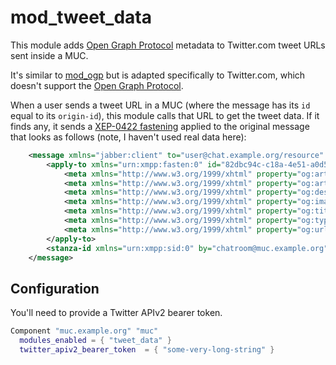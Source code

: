 # mod_tweet_data

This module adds [Open Graph Protocol](https://ogp.me) metadata to Twitter.com tweet URLs sent inside a MUC.

It's similar to [mod_ogp](https://modules.prosody.im/mod_ogp.html) but is adapted specifically to Twitter.com, which doesn't support the [Open Graph Protocol](https://ogp.me).

When a user sends a tweet URL in a MUC (where the message has its `id` equal to its `origin-id`), this module calls that URL to get the tweet data.
If it finds any, it sends a [XEP-0422 fastening](https://xmpp.org/extensions/xep-0422.html) applied to the original message that looks as follows (note, I haven't used real data here):

```xml
    <message xmlns="jabber:client" to="user@chat.example.org/resource" from="chatroom@muc.example.org" type="groupchat">
        <apply-to xmlns="urn:xmpp:fasten:0" id="82dbc94c-c18a-4e51-a0d5-9fd3a7bfd267">
            <meta xmlns="http://www.w3.org/1999/xhtml" property="og:article:author" content="TwitterCritter" />
            <meta xmlns="http://www.w3.org/1999/xhtml" property="og:article:published_time" content="2021-06-22T06:44:20.000Z" />
            <meta xmlns="http://www.w3.org/1999/xhtml" property="og:description" content="I'm in ur twitterz" />
            <meta xmlns="http://www.w3.org/1999/xhtml" property="og:image" content="https://pbs.twimg.com/profile_images/984325764849045505/Ty3F93Ln_normal.jpg" />
            <meta xmlns="http://www.w3.org/1999/xhtml" property="og:title" content="TwitterCritter" />
            <meta xmlns="http://www.w3.org/1999/xhtml" property="og:type" content="tweet" />
            <meta xmlns="http://www.w3.org/1999/xhtml" property="og:url" content="https://twitter.com/TwitterCritter/status/1407227938391707648" />
        </apply-to>
        <stanza-id xmlns="urn:xmpp:sid:0" by="chatroom@muc.example.org" id="90e8818d-390a-4c69-a2d8-0fd463fb3366"/>
    </message>
```

Configuration
-------------

You'll need to provide a Twitter APIv2 bearer token.

```lua
Component "muc.example.org" "muc"
  modules_enabled = { "tweet_data" }
  twitter_apiv2_bearer_token  = { "some-very-long-string" }
```
